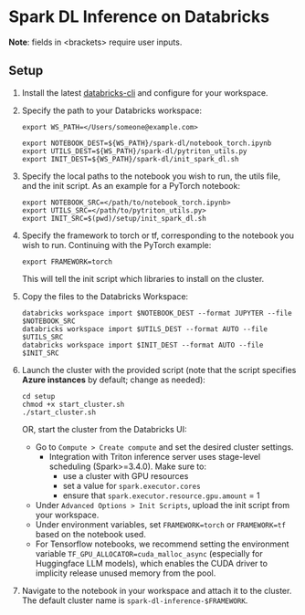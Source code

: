 # Spark DL Inference on Databricks

**Note**: fields in \<brackets\> require user inputs.

## Setup

1. Install the latest [databricks-cli](https://docs.databricks.com/en/dev-tools/cli/tutorial.html) and configure for your workspace.

2. Specify the path to your Databricks workspace:
    ```shell
    export WS_PATH=</Users/someone@example.com>

    export NOTEBOOK_DEST=${WS_PATH}/spark-dl/notebook_torch.ipynb
    export UTILS_DEST=${WS_PATH}/spark-dl/pytriton_utils.py
    export INIT_DEST=${WS_PATH}/spark-dl/init_spark_dl.sh
    ```
3. Specify the local paths to the notebook you wish to run, the utils file, and the init script.
    As an example for a PyTorch notebook:
    ```shell
    export NOTEBOOK_SRC=</path/to/notebook_torch.ipynb>
    export UTILS_SRC=</path/to/pytriton_utils.py>
    export INIT_SRC=$(pwd)/setup/init_spark_dl.sh
    ```
4. Specify the framework to torch or tf, corresponding to the notebook you wish to run. Continuing with the PyTorch example:
    ```shell
    export FRAMEWORK=torch
    ```
    This will tell the init script which libraries to install on the cluster.

5. Copy the files to the Databricks Workspace:
    ```shell
    databricks workspace import $NOTEBOOK_DEST --format JUPYTER --file $NOTEBOOK_SRC
    databricks workspace import $UTILS_DEST --format AUTO --file $UTILS_SRC
    databricks workspace import $INIT_DEST --format AUTO --file $INIT_SRC
    ```

6. Launch the cluster with the provided script (note that the script specifies **Azure instances** by default; change as needed):
    ```shell
    cd setup
    chmod +x start_cluster.sh
    ./start_cluster.sh
    ```

    OR, start the cluster from the Databricks UI:  

    - Go to `Compute > Create compute` and set the desired cluster settings.
        - Integration with Triton inference server uses stage-level scheduling (Spark>=3.4.0). Make sure to:
            - use a cluster with GPU resources
            - set a value for `spark.executor.cores`
            - ensure that `spark.executor.resource.gpu.amount` = 1
    - Under `Advanced Options > Init Scripts`, upload the init script from your workspace.
    - Under environment variables, set `FRAMEWORK=torch` or `FRAMEWORK=tf` based on the notebook used.
    - For Tensorflow notebooks, we recommend setting the environment variable `TF_GPU_ALLOCATOR=cuda_malloc_async` (especially for Huggingface LLM models), which enables the CUDA driver to implicity release unused memory from the pool. 

7. Navigate to the notebook in your workspace and attach it to the cluster. The default cluster name is `spark-dl-inference-$FRAMEWORK`.  